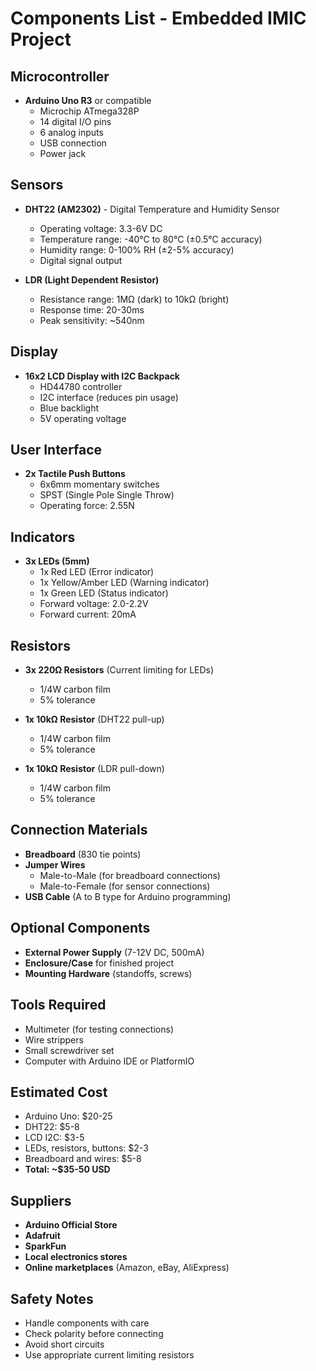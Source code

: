 # Components List - Embedded IMIC Project

## Microcontroller
- **Arduino Uno R3** or compatible
  - Microchip ATmega328P
  - 14 digital I/O pins
  - 6 analog inputs
  - USB connection
  - Power jack

## Sensors
- **DHT22 (AM2302)** - Digital Temperature and Humidity Sensor
  - Operating voltage: 3.3-6V DC
  - Temperature range: -40°C to 80°C (±0.5°C accuracy)
  - Humidity range: 0-100% RH (±2-5% accuracy)
  - Digital signal output

- **LDR (Light Dependent Resistor)**
  - Resistance range: 1MΩ (dark) to 10kΩ (bright)
  - Response time: 20-30ms
  - Peak sensitivity: ~540nm

## Display
- **16x2 LCD Display with I2C Backpack**
  - HD44780 controller
  - I2C interface (reduces pin usage)
  - Blue backlight
  - 5V operating voltage

## User Interface
- **2x Tactile Push Buttons**
  - 6x6mm momentary switches
  - SPST (Single Pole Single Throw)
  - Operating force: 2.55N

## Indicators
- **3x LEDs (5mm)**
  - 1x Red LED (Error indicator)
  - 1x Yellow/Amber LED (Warning indicator)
  - 1x Green LED (Status indicator)
  - Forward voltage: 2.0-2.2V
  - Forward current: 20mA

## Resistors
- **3x 220Ω Resistors** (Current limiting for LEDs)
  - 1/4W carbon film
  - 5% tolerance

- **1x 10kΩ Resistor** (DHT22 pull-up)
  - 1/4W carbon film
  - 5% tolerance

- **1x 10kΩ Resistor** (LDR pull-down)
  - 1/4W carbon film
  - 5% tolerance

## Connection Materials
- **Breadboard** (830 tie points)
- **Jumper Wires**
  - Male-to-Male (for breadboard connections)
  - Male-to-Female (for sensor connections)
- **USB Cable** (A to B type for Arduino programming)

## Optional Components
- **External Power Supply** (7-12V DC, 500mA)
- **Enclosure/Case** for finished project
- **Mounting Hardware** (standoffs, screws)

## Tools Required
- Multimeter (for testing connections)
- Wire strippers
- Small screwdriver set
- Computer with Arduino IDE or PlatformIO

## Estimated Cost
- Arduino Uno: $20-25
- DHT22: $5-8
- LCD I2C: $3-5
- LEDs, resistors, buttons: $2-3
- Breadboard and wires: $5-8
- **Total: ~$35-50 USD**

## Suppliers
- **Arduino Official Store**
- **Adafruit**
- **SparkFun**
- **Local electronics stores**
- **Online marketplaces** (Amazon, eBay, AliExpress)

## Safety Notes
- Handle components with care
- Check polarity before connecting
- Avoid short circuits
- Use appropriate current limiting resistors